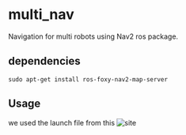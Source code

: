 # multi_nav

Navigation for multi robots using Nav2 ros package.


## dependencies

```
sudo apt-get install ros-foxy-nav2-map-server
```
## Usage

we used the launch file from this ![site](https://answers.ros.org/question/398095/ros2-nav2-map_server-problems-loading-map-with-nav2_map_server/)